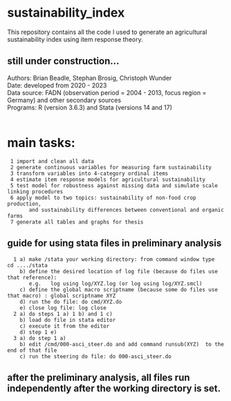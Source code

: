 # sustainability_index
This repository contains all the code I used to generate an agricultural sustainability index using item response theory.

## still under construction...

Authors: Brian Beadle, Stephan Brosig, Christoph Wunder <br>
Date: developed from 2020 - 2023 <br>
Data source: FADN (observation period = 2004 - 2013, focus region = Germany) and other secondary sources <br>
Programs: R (version 3.6.3) and Stata (versions 14 and 17) <br>
<br>
# main tasks: 
     1 import and clean all data
     2 generate continuous variables for measuring farm sustainability
     3 transform variables into 4-category ordinal items
     4 estimate item response models for agricultural sustainability
     5 test model for robustness against missing data and simulate scale linking procedures
     6 apply model to two topics: sustainability of non-food crop production, 
           and sustainability differences between conventional and organic farms
     7 generate all tables and graphs for thesis

## guide for using stata files in preliminary analysis
      1 a) make /stata your working directory: from command window type   cd ..../stata
        b) define the desired location of log file (because do files use that reference):  
           e.g.   log using log/XYZ.log (or log using log/XYZ.smcl)
        c) define the global macro scriptname (because some do files use that macro) : global scriptname XYZ
        d) run the do file: do cmd/XYZ.do
        e) close log file: log close
      2 a) do steps 1 a) 1 b) and 1 c)
        b) load do file in stata editor
        c) execute it from the editor
        d) step 1 e)
      3 a) do step 1 a)
        b) edit /cmd/000-asci_steer.do and add command runsub(XYZ)  to the end of that file 
        c) run the steering do file: do 000-asci_steer.do

## after the preliminary analysis, all files run independently after the working directory is set.
